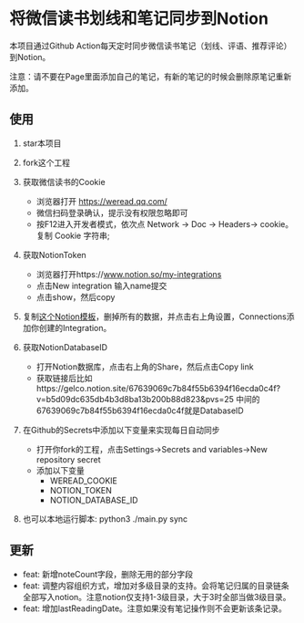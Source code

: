 # 将微信读书划线和笔记同步到Notion


本项目通过Github Action每天定时同步微信读书笔记（划线、评语、推荐评论）到Notion。

注意：请不要在Page里面添加自己的笔记，有新的笔记的时候会删除原笔记重新添加。

## 使用

1. star本项目
2. fork这个工程
3. 获取微信读书的Cookie
    * 浏览器打开 https://weread.qq.com/
    * 微信扫码登录确认，提示没有权限忽略即可
    * 按F12进入开发者模式，依次点 Network -> Doc -> Headers-> cookie。复制 Cookie 字符串;
4. 获取NotionToken
    * 浏览器打开https://www.notion.so/my-integrations
    * 点击New integration 输入name提交
    * 点击show，然后copy
5. 复制[这个Notion模板](https://gelco.notion.site/67639069c7b84f55b6394f16ecda0c4f?v=b5d09dc635db4b3d8ba13b200b88d823&pvs=25)，删掉所有的数据，并点击右上角设置，Connections添加你创建的Integration。

6. 获取NotionDatabaseID
    * 打开Notion数据库，点击右上角的Share，然后点击Copy link
    * 获取链接后比如https://gelco.notion.site/67639069c7b84f55b6394f16ecda0c4f?v=b5d09dc635db4b3d8ba13b200b88d823&pvs=25 中间的67639069c7b84f55b6394f16ecda0c4f就是DatabaseID
7. 在Github的Secrets中添加以下变量来实现每日自动同步
    * 打开你fork的工程，点击Settings->Secrets and variables->New repository secret
    * 添加以下变量
        * WEREAD_COOKIE
        * NOTION_TOKEN
        * NOTION_DATABASE_ID
8. 也可以本地运行脚本: python3 ./main.py sync 

## 更新

- feat: 新增noteCount字段，删除无用的部分字段
- feat: 调整内容组织方式，增加对多级目录的支持。会将笔记归属的目录链条全部写入notion。注意notion仅支持1-3级目录，大于3时全部当做3级目录。
- feat: 增加lastReadingDate。注意如果没有笔记操作则不会更新该条记录。
